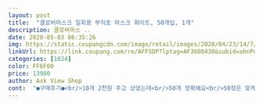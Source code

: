 ```yaml
---
layout: post 
title:  "클로버마스크 일회용 부직포 마스크 화이트, 50개입, 1개" 
description: 클로버마스 ..
date: 2020-05-03 06:35:26 
img: https://static.coupangcdn.com/image/retail/images/2020/04/23/14/7/08e45bdc-6fcf-4f55-b802-5d868ba2edb9.jpg 
linkUrl: https://link.coupang.com/re/AFFSDP?lptag=AF3600438&subid=ahnPublicAsk&pageKey=1499474715&itemId=2574960115&vendorItemId=70567265885&traceid=V0-113-cfd5f3065addccda 
categories: [1024] 
color: FF6F00 
price: 13900 
author: Ask View Shop 
cont:  "●구매후기●<br/>10개 2천원 주고 샀었는데<br/>50개 정확해요<br/>50장은 맞게 왔구요.<br/><br/>MB필터가 다른 마스크에 들어있든 것 보다는 종이같은 질감이 강해서 의문이 들긴 합니다만 우선 방수 기능에는 문제가 없습니다.<br/><br/>귀거는부분들에 몇개 점들? 때타있는데ㅠ<br/>귀거는부분이 안에 달렸는데<br/>귀안떨어졌어요ㅋ 쭈글한것도 몇개있고<br/>그래도 화이트색이라 봉제선 티가 크게 나진 않아요<br/>그럼 윗시접이 지저분하게 다보이고<br/>근데 그건 안은 매끄러운소재 밖은부직포네요<br/>근데 어디가 앞이에요?<br/>나름 괜찮은것으로 산다고 쿠팡에 대부분 마스크 후기를<br/>남은거 있어서 보니 그것도 중국산이었어요ㅋ<br/>냄새는 아예 안나네요 저 예민한개코임<br/>누가 다열어보고 만져보고 반품한건 아니죠?ㅠ 힝ㅠ<br/>다른분들 박스 찢어지고 발자국 있다고 해서 걱정했는데<br/>다만 마스크가 그냥 대충보면 괜찮은 퀄리티인데<br/>다시 살 생각있습니다!<br/>마스크 안쪽으로 와야 하는것 아닌가요?<br/>마스크 주름 방향이 그 봉제선이 바깥이어야지만 정상품으로<br/>몇장써본뒤 후기 더남길게요~<br/>모양새 퀄리티는 그게더나은데 더얇더라구요<br/>뭐여하튼 생각보단 좋습니다<br/>박스가 찢어져왔어요 찝찝하게ㅡㅡ<br/>박스는 조금 찢어졌지만 발자국이나 오염은 없었습니다<br/>박스도 튼튼하고 안에 품질 보증서도 있고 갯수는 귀찮아서 헤아려 보진 않았지만 충분하게 잘 온 것 같습니다.<br/> 불량도 없어보이고 끈도 밖에 달려있으며 튼튼하고 잘 찢어지거나 터지지 않습니다.<br/> 잘쓰겠습니다.<br/><br/>봉제부분이 안으로 들어가게 쓰면 마스크 주름 방향이<br/>불량이 됩니다.<br/><br/>비닐 포장을 뜯고 나면 소독약품 냄새가 올라오긴 합니다만 대충 냄새 빼는 정도로 말리면 될 것 같습니다.<br/><br/>사용은 할것인데... <br/> 추천할만한 퀄리티는 아니에요^^<br/>생각보단 도톰해요 손안비치구요<br/>싸니까 더럽나싶고ㅜ그래서 누가반품한건가?싶고ㅜ<br/>쓸 수 있습니다.<br/>.<br/><br/>안비치고 도톰하고 두개 늘려봤는데<br/>안쪽면이 얼굴에 닿았을 때 간지럽거나 그런건 아닌데 부드러운걸 좋아하는 분들에겐 아쉬울 것 같습니다.<br/> (유명한 병원용 덴탈 마스크랑은 당연히 부드러움을 비교할 수는 없고 국산 마스크보다도 한참 까칠합니다.<br/>)<br/>알바생이 잘못붙였나 아님 이게정상인가.<br/>.<br/><br/>앞면 겉면의 부직포는 얇지만 질겨서 사용하는 데에는 무리가 없어서 더울 때 사용하려고 합니다.<br/><br/>얼굴에 닿는 면이 약간 까슬합니다.<br/><br/>완전만족은 아니지만 이가격에 이정도면<br/>원래 코 지지대 넣고 봉제하는 곳이 바깥이 아닌<br/>일단 도톰함과 냄새안나서 높은점수드립니다ㅋ<br/>자세히 하나씩 보면 좀 그래요.<br/><br/>접히는부분이 아래쪽인곳이 앞이라는데<br/>최신순부터 쭉 보고 이 상품 택한건데 아쉽네요.<br/>~<br/>코로나전에 약국에서 일회용마스크<br/>코지지대가 철사라고 해서 지금 풀리고 있는 만원 대 마스크 중에서 선택한 것이고 플라스틱이랑 달리 얼굴에 당연히 착붙으로 고정됩니다.<br/><br/>쿠팡이 제일 저렴하고 KF 마스크 쓰기엔 덥고 답답하니<br/>10개 2천원 주고 샀었는데<br/>50개 정확해요<br/>50장은 맞게 왔구요.<br/><br/>MB필터가 다른 마스크에 들어있든 것 보다는 종이같은 질감이 강해서 의문이 들긴 합니다만 우선 방수 기능에는 문제가 없습니다.<br/><br/>귀거는부분들에 몇개 점들? 때타있는데ㅠ<br/>귀거는부분이 안에 달렸는데<br/>귀안떨어졌어요ㅋ 쭈글한것도 몇개있고<br/>그래도 화이트색이라 봉제선 티가 크게 나진 않아요<br/>그럼 윗시접이 지저분하게 다보이고<br/>근데 그건 안은 매끄러운소재 밖은부직포네요<br/>근데 어디가 앞이에요?<br/>나름 괜찮은것으로 산다고 쿠팡에 대부분 마스크 후기를<br/>남은거 있어서 보니 그것도 중국산이었어요ㅋ<br/>냄새는 아예 안나네요 저 예민한개코임<br/>누가 다열어보고 만져보고 반품한건 아니죠?ㅠ 힝ㅠ<br/>다른분들 박스 찢어지고 발자국 있다고 해서 걱정했는데<br/>다만 마스크가 그냥 대충보면 괜찮은 퀄리티인데<br/>다시 살 생각있습니다!<br/>마스크 안쪽으로 와야 하는것 아닌가요?<br/>마스크 주름 방향이 그 봉제선이 바깥이어야지만 정상품으로<br/>몇장써본뒤 후기 더남길게요~<br/>모양새 퀄리티는 그게더나은데 더얇더라구요<br/>뭐여하튼 생각보단 좋습니다<br/>박스가 찢어져왔어요 찝찝하게ㅡㅡ<br/>박스는 조금 찢어졌지만 발자국이나 오염은 없었습니다<br/>박스도 튼튼하고 안에 품질 보증서도 있고 갯수는 귀찮아서 헤아려 보진 않았지만 충분하게 잘 온 것 같습니다.<br/> 불량도 없어보이고 끈도 밖에 달려있으며 튼튼하고 잘 찢어지거나 터지지 않습니다.<br/> 잘쓰겠습니다.<br/><br/>봉제부분이 안으로 들어가게 쓰면 마스크 주름 방향이<br/>불량이 됩니다.<br/><br/>비닐 포장을 뜯고 나면 소독약품 냄새가 올라오긴 합니다만 대충 냄새 빼는 정도로 말리면 될 것 같습니다.<br/><br/>사용은 할것인데... <br/> 추천할만한 퀄리티는 아니에요^^<br/>생각보단 도톰해요 손안비치구요<br/>싸니까 더럽나싶고ㅜ그래서 누가반품한건가?싶고ㅜ<br/>쓸 수 있습니다.<br/>.<br/><br/>안비치고 도톰하고 두개 늘려봤는데<br/>안쪽면이 얼굴에 닿았을 때 간지럽거나 그런건 아닌데 부드러운걸 좋아하는 분들에겐 아쉬울 것 같습니다.<br/> (유명한 병원용 덴탈 마스크랑은 당연히 부드러움을 비교할 수는 없고 국산 마스크보다도 한참 까칠합니다.<br/>)<br/>알바생이 잘못붙였나 아님 이게정상인가.<br/>.<br/><br/>앞면 겉면의 부직포는 얇지만 질겨서 사용하는 데에는 무리가 없어서 더울 때 사용하려고 합니다.<br/><br/>얼굴에 닿는 면이 약간 까슬합니다.<br/><br/>완전만족은 아니지만 이가격에 이정도면<br/>원래 코 지지대 넣고 봉제하는 곳이 바깥이 아닌<br/>일단 도톰함과 냄새안나서 높은점수드립니다ㅋ<br/>자세히 하나씩 보면 좀 그래요.<br/><br/>접히는부분이 아래쪽인곳이 앞이라는데<br/>최신순부터 쭉 보고 이 상품 택한건데 아쉽네요.<br/>~<br/>코로나전에 약국에서 일회용마스크<br/>코지지대가 철사라고 해서 지금 풀리고 있는 만원 대 마스크 중에서 선택한 것이고 플라스틱이랑 달리 얼굴에 당연히 착붙으로 고정됩니다.<br/><br/>쿠팡이 제일 저렴하고 KF 마스크 쓰기엔 덥고 답답하니<br/>" 
---
```

